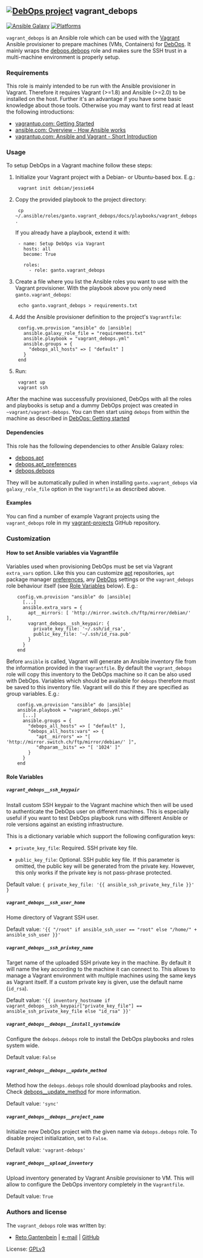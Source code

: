 ## [![DebOps project](http://debops.org/images/debops-small.png)](http://debops.org) vagrant_debops

[![Ansible Galaxy](http://img.shields.io/badge/galaxy-ganto.vagrant_debops-660198.svg?style=flat)](https://galaxy.ansible.com/ganto/vagrant_debops/)
[![Platforms](https://img.shields.io/badge/platform-debian%7Cubuntu-lightgrey.svg?style=flat)](#)

`vagrant_debops` is an Ansible role which can be used with the
[Vagrant](https://www.vagrantup.com) Ansible provisioner to prepare machines
(VMs, Containers) for [DebOps](http://debops.org/). It mainly wraps the
[debops.debops](http://docs.debops.org/en/latest/ansible/roles/ansible-debops/docs/index.html)
role and makes sure the SSH trust in a multi-machine environment is properly
setup.


### Requirements

This role is mainly intended to be run with the Ansible provisioner in Vagrant.
Therefore it requires Vagrant (>=1.8) and Ansible (>=2.0) to be installed on
the host. Further it's an advantage if you have some basic knowledge about
those tools. Otherwise you may want to first read at least the following
introductions:

* [vagrantup.com: Getting Started](https://www.vagrantup.com/docs/getting-started)
* [ansible.com: Overview - How Ansible works](https://www.ansible.com/how-ansible-works)
* [vagrantup.com: Ansible and Vagrant - Short Introduction](https://www.vagrantup.com/docs/provisioning/ansible_intro.html)


### Usage

To setup DebOps in a Vagrant machine follow these steps:

1. Initialize your Vagrant project with a Debian- or Ubuntu-based box. E.g.:

        vagrant init debian/jessie64

2. Copy the provided playbook to the project directory:

        cp ~/.ansible/roles/ganto.vagrant_debops/docs/playbooks/vagrant_debops.yml .

   If you already have a playbook, extend it with:

        - name: Setup DebOps via Vagrant
          hosts: all
          become: True

          roles:
            - role: ganto.vagrant_debops

3. Create a file where you list the Ansible roles you want to use with the Vagrant
   provisioner. With the playbook above you only need `ganto.vagrant_debops`:

        echo ganto.vagrant_debops > requirements.txt

4. Add the Ansible provisioner definition to the project's `Vagrantfile`:

        config.vm.provision "ansible" do |ansible|
          ansible.galaxy_role_file = "requirements.txt"
          ansible.playbook = "vagrant_debops.yml"
          ansible.groups = {
            "debops_all_hosts" => [ "default" ]
          }
        end

4. Run:

        vagrant up
        vagrant ssh

After the machine was successfully provisioned, DebOps with all the roles
and playbooks is setup and a dummy DebOps project was created in
`~vagrant/vagrant-debops`. You can then start using `debops` from within
the machine as described in
[DebOps: Getting started](https://docs.debops.org/en/latest/debops/docs/getting-started.html)


#### Dependencies

This role has the following dependencies to other Ansible Galaxy roles:

* [debops.apt](https://galaxy.ansible.com/debops/apt)
* [debops.apt_preferences](https://galaxy.ansible.com/debops/apt_preferences)
* [debops.debops](https://galaxy.ansible.com/debops/debops)

They will be automatically pulled in when installing `ganto.vagrant_debops`
via `galaxy_role_file` option in the `Vagrantfile` as described above.


#### Examples

You can find a number of example Vagrant projects using the `vagrant_debops`
role in my [vagrant-projects](https://github.com/ganto/vagrant-projects) GitHub
repository.


### Customization

#### How to set Ansible variables via Vagrantfile

Variables used when provisioning DebOps must be set via Vagrant `extra_vars`
option. Like this you can customize
[apt](https://docs.debops.org/en/latest/ansible/roles/ansible-apt/docs/defaults.html)
repositories, `apt` package manager
[preferences](https://docs.debops.org/en/latest/ansible/roles/ansible-apt_preferences/docs/defaults.html),
any [DebOps](https://docs.debops.org/en/latest/ansible/roles/ansible-debops/docs/defaults.html)
settings or the `vagrant_debops` role behaviour itself (see
[Role Variables](#role-variables) below). E.g.:

        config.vm.provision "ansible" do |ansible|
          [...]
          ansible.extra_vars = {
            apt__mirrors: [ 'http://mirror.switch.ch/ftp/mirror/debian/' ],
            vagrant_debops__ssh_keypair: {
              private_key_file: '~/.ssh/id_rsa',
              public_key_file: '~/.ssh/id_rsa.pub'
            }
          }
        end

Before `ansible` is called, Vagrant will generate an Ansible inventory file
from the information provided in the `Vagrantfile`. By default the
`vagrant_debops` role will copy this inventory to the DebOps machine so
it can be also used with DebOps. Variables which should be available for
`debops` therefore must be saved to this inventory file. Vagrant will do this
if they are specified as group variables. E.g.:

        config.vm.provision "ansible" do |ansible|
		ansible.playbook = "vagrant_debops.yml"
          [...]
          ansible.groups = {
            "debops_all_hosts" => [ "default" ],
            "debops_all_hosts:vars" => {
               "apt__mirrors" => "[ 'http://mirror.switch.ch/ftp/mirror/debian/' ]",
               "dhparam__bits" => "[ '1024' ]"
            }
          }
        end


#### Role Variables

##### `vagrant_debops__ssh_keypair`

Install custom SSH keypair to the Vagrant machine which then will be used to
authenticate the DebOps user on different machines. This is especially useful
if you want to test DebOps playbook runs with different Ansible or role
versions against an existing infrastructure.

This is a dictionary variable which support the following configuration keys:

* `private_key_file`: Required. SSH private key file.

* `public_key_file`: Optional. SSH public key file. If this parameter is
  omitted, the public key will be generated from the private key. However,
  this only works if the private key is not pass-phrase protected.

Default value: `{ private_key_file: '{{ ansible_ssh_private_key_file }}' }`


##### `vagrant_debops__ssh_user_home`

Home directory of Vagrant SSH user.

Default value: `'{{ "/root" if ansible_ssh_user == "root" else "/home/" + ansible_ssh_user }}'`


##### `vagrant_debops__ssh_privkey_name`

Target name of the uploaded SSH private key in the machine. By default it
will name the key according to the machine it can connect to. This allows
to manage a Vagrant environment with multiple machines using the same keys
as Vagrant itself. If a custom private key is given, use the default name
(`id_rsa`).

Default value: `'{{ inventory_hostname if vagrant_debops__ssh_keypair["private_key_file"] == ansible_ssh_private_key_file else "id_rsa" }}'`


##### `vagrant_debops__debops__install_systemwide`

Configure the `debops.debops` role to install the DebOps playbooks and roles
system wide.

Default value: `False`


##### `vagrant_debops__debops__update_method`

Method how the `debops.debops` role should download playbooks and roles.
Check [debops__update_method](http://docs.debops.org/en/latest/ansible/roles/ansible-debops/docs/defaults.html#envvar-debops__update_method)
for more information.

Default value: `'sync'`


##### `vagrant_debops__debops__project_name`

Initialize new DebOps project with the given name via `debops.debops` role.
To disable project initialization, set to `False`.

Default value: `'vagrant-debops'`


##### `vagrant_debops__upload_inventory`

Upload inventory generated by Vagrant Ansible provisioner to VM. This will
allow to configure the DebOps inventory completely in the `Vagrantfile`.

Default value: `True`


### Authors and license

The `vagrant_debops` role was written by:

- [Reto Gantenbein](https://linuxmonk.ch/) | [e-mail](mailto:reto.gantenbein@linuxmonk.ch) | [GitHub](https://github.com/ganto)

License: [GPLv3](https://tldrlegal.com/license/gnu-general-public-license-v3-%28gpl-3%29)
